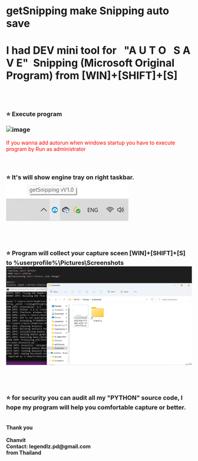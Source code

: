 # getSnipping make Snipping auto save
<H1>I had DEV mini tool for  &nbsp; "A U T O &nbsp; S A V E"  &nbsp;Snipping (Microsoft Original Program) from [WIN]+[SHIFT]+[S]</H1>

<br><br>

<h3>
⭐ Execute program

![image](https://user-images.githubusercontent.com/52792215/185800058-ed47a420-c870-48db-b038-b603e5753da5.png)</h3>
<span style="color:red">If you wanna add autorun when windows startup you have to execute program by Run as administrator</span>
<br>
<br><br>

<h3>
  
⭐ It's will show engine tray on right taskbar.<br>
![alt text](https://github.com/Myl2onin/getSnipping/blob/main/tray.png)

<br><br>

⭐ Program will collect your capture sceen [WIN]+[SHIFT]+[S] to %userprofile%\Pictures\Screenshots
![alt text](https://github.com/Myl2onin/getSnipping/blob/main/Autosave.png)

<br><br>

⭐ for security you can audit all my "PYTHON" source code, I hope my program will help you comfortable capture or better.<br><br>
</h3>
<b>
Thank you<br><br>
Chanvit <br>
Contact: legendlz.pd@gmail.com<br>
from Thailand
</b>

